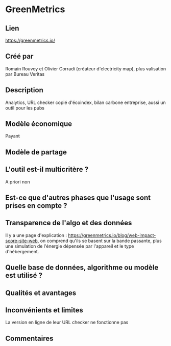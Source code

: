 # GreenMetrics

## Lien

https://greenmetrics.io/

## Créé par

Romain Rouvoy et Olivier Corradi (créateur d'electricity map), plus valisation par Bureau Veritas

## Description

Analytics, URL checker copié d'écoindex, bilan carbone entreprise, aussi un outil pour les pubs

## Modèle économique

Payant

## Modèle de partage



## L'outil est-il multicritère ?

A priori non

## Est-ce que d'autres phases que l'usage sont prises en compte ?

## Transparence de l'algo et des données

Il y a une page d'explication : https://greenmetrics.io/blog/web-impact-score-site-web, on comprend qu'ils se basent
sur la bande passante, plus une simulation de l'énergie dépensée par l'appareil et le type d'hébergement.

## Quelle base de données, algorithme ou modèle est utilisé ?



## Qualités et avantages



## Inconvénients et limites

La version en ligne de leur URL checker ne fonctionne pas

## Commentaires



